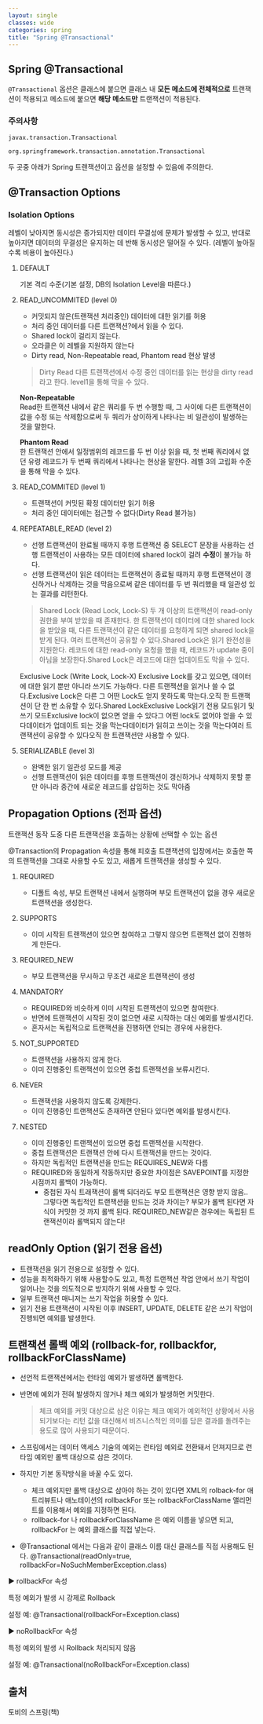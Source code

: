 ```yaml
---
layout: single
classes: wide
categories: spring
title: "Spring @Transactional"
---
```


## Spring @Transactional

`@Transactional` 옵션은 클래스에 붙으면 클래스 내 **모든 메소드에 전체적으로** 트랜잭션이 적용되고 메소드에 붙으면 **해당 메소드만** 트랜잭션이 적용된다.

### 주의사항

`javax.transaction.Transactional`

`org.springframework.transaction.annotation.Transactional`

두 곳중 아래가 Spring 트랜잭션이고 옵션을 설정할 수 있음에 주의한다.

## @Transaction Options

### Isolation Options

레벨이 낮아지면 동시성은 증가되지만 데이터 무결성에 문제가 발생할 수 있고, 반대로 높아지면 데이터의 무결성은 유지하는 데 반해 동시성은 떨어질 수 있다. (레벨이 높아질 수록 비용이 높아진다.)

1. DEFAULT

    기본 격리 수준(기본 설정, DB의 Isolation Level을 따른다.)

2. READ_UNCOMMITED (level 0)

    - 커밋되지 않은(트랜잭션 처리중인) 데이터에 대한 읽기를 허용
    - 처리 중인 데이터를 다른 트랜잭션?에서 읽을 수 있다.
    - Shared lock이 걸리지 않는다.
    - 오라클은 이 레벨을 지원하지 않는다
    - Dirty read, Non-Repeatable read, Phantom read 현상 발생

    > Dirty Read
    다른 트랜잭션에서 수정 중인 데이터를 읽는 현상을 dirty read라고 한다. level1을 통해 막을 수 있다.

    **Non-Repeatable**<br>
    Read한 트랜잭션 내에서 같은 쿼리를 두 번 수행할 때, 그 사이에 다른 트랜잭션이 값을 수정 또는 삭제함으로써 두 쿼리가 상이하게 나타나는 비 일관성이 발생하는 것을 말한다.

    **Phantom Read**<br>
    한 트랜잭션 안에서 일정범위의 레코드를 두 번 이상 읽을 때, 첫 번째 쿼리에서 없던 유령 레코드가 두 번째 쿼리에서 나타나는 현상을 말한다.
    레벨 3의 고립화 수준을 통해 막을 수 있다.

3. READ_COMMITED (level 1)
    - 트랜잭션이 커밋된 확정 데이터만 읽기 허용
    - 처리 중인 데이터에는 접근할 수 없다(Dirty Read 불가능)

4. REPEATABLE_READ (level 2)
    - 선행 트랜잭션이 완료될 때까지 후행 트랜잭션 중 SELECT 문장을 사용하는 선행 트랜잭션이 사용하는 모든 데이터에 shared lock이 걸려 **수정**이 불가능 하다.
    - 선행 트랜잭션이 읽은 데이터는 트랜잭션이 종료될 때까지 후행 트랜잭션이 갱신하거나 삭제하는 것을 막음으로써 같은 데이터를 두 번 쿼리했을 때 일관성 있는 결과를 리턴한다.

    > Shared Lock (Read Lock, Lock-S)
    두 개 이상의 트랜잭션이 read-only 권한을 부여 받았을 때 존재한다. 한 트랜잭션이 데이터에 대한 shared lock을 받았을 때, 다른 트랜잭션이 같은 데이터를 요청하게 되면 shared lock을 받게 된다. 여러 트랜잭션이 공유할 수 있다.Shared Lock은 읽기 완전성을 지원한다. 레코드에 대한 read-only 요청을 했을 때, 레코드가 update 중이 아님을 보장한다.Shared Lock은 레코드에 대한 업데이트도 막을 수 있다.

    Exclusive Lock (Write Lock, Lock-X)
    Exclusive Lock를 갖고 있으면, 데이터에 대한 읽기 뿐만 아니라 쓰기도 가능하다. 다른 트랜잭션을 읽거나 쓸 수 없다.Exclusive Lock은 다른 그 어떤 Lock도 얻지 못하도록 막는다.오직 한 트랜잭션이 단 한 번 소유할 수 있다.Shared LockExclusive Lock읽기 전용 모드읽기 및 쓰기 모드Exclusive lock이 없으면 얻을 수 있다그 어떤 lock도 없어야 얻을 수 있다데이터가 업데이트 되는 것을 막는다데이터가 읽히고 쓰이는 것을 막는다여러 트랜잭션이 공유할 수 있다오직 한 트랜잭션만 사용할 수 있다.

5. SERIALIZABLE (level 3)
    - 완벽한 읽기 일관성 모드를 제공
    - 선행 트랜잭션이 읽은 데이터를 후행 트랜잭션이 갱신하거나 삭제하지 못할 뿐만 아니라 중간에 새로운 레코드를 삽입하는 것도 막아줌

## Propagation Options (전파 옵션)

트랜잭션 동작 도중 다른 트랜잭션을 호출하는 상황에 선택할 수 있는 옵션

@Transaction의 Propagation 속성을 통해 피호출 트랜잭션의 입장에서는 호출한 쪽의 트랜잭션을 그대로 사용할 수도 있고, 새롭게 트랜잭션을 생성할 수 있다.

1. REQUIRED
    - 디폴트 속성, 부모 트랜잭션 내에서 실행하며 부모 트랜잭션이 없을 경우 새로운 트랜잭션을 생성한다.

2. SUPPORTS
    - 이미 시작된 트랜잭션이 있으면 참여하고 그렇지 않으면 트랜잭션 없이 진행하게 만든다.

3. REQUIRED_NEW
    - 부모 트랜잭션을 무시하고 무조건 새로운 트랜잭션이 생성

4. MANDATORY
    - REQUIRED와 비슷하게 이미 시작된 트랜잭션이 있으면 참여한다.
    - 반면에 트랜잭션이 시작된 것이 없으면 새로 시작하는 대신 예외를 발생시킨다.
    - 혼자서는 독립적으로 트랜잭션을 진행하면 안되는 경우에 사용한다.

5. NOT_SUPPORTED
    - 트랜잭션을 사용하지 않게 한다.
    - 이미 진행중인 트랜잭션이 있으면 중첩 트랜잭션을 보류시킨다.

6. NEVER
    - 트랜잭션을 사용하지 않도록 강제한다.
    - 이미 진행중인 트랜잭션도 존재하면 안된다 있다면 예외를 발생시킨다.

7. NESTED
    - 이미 진행중인 트랜잭션이 있으면 중첩 트랜잭션을 시작한다.
    - 중첩 트랜잭션은 트랜잭션 안에 다시 트랜잭션을 만드는 것이다.
    - 하지만 독립적인 트랜잭션을 만드는 REQUIRES_NEW와 다름
    - REQUIRED와 동일하게 작동하지만 중요한 차이점은 SAVEPOINT를 지정한 시점까지 롤백이 가능하다.
        - 중첩된 자식 트래잭션이 롤백 되더라도 부모 트랜잭션은 영향 받지 않음..
        그렇다면 독립적인 트랜잭션을 만드는 것과 차이는?
        부모가 롤백 된다면 자식이 커밋한 것 까지 롤백 된다. REQUIRED_NEW같은 경우에는 독립된 트랜잭션이라 롤백되지 않는다!

## readOnly Option (읽기 전용 옵션)

- 트랜잭션을 읽기 전용으로 설정할 수 있다.
- 성능을 최적화하기 위해 사용할수도 있고, 특정 트랜잭션 작업 안에서 쓰기 작업이 일어나는 것을 의도적으로 방지하기 위해 사용할 수 있다.
- 일부 트랜잭션 매니저는 쓰기 작업을 허용할 수 있다.
- 읽기 전용 트랜잭션이 시작된 이후 INSERT, UPDATE, DELETE 같은 쓰기 작업이 진행되면 예외를 발생한다.

## 트랜잭션 롤백 예외 (rollback-for, rollbackfor, rollbackForClassName)

- 선언적 트랜잭션에서는 런타임 예외가 발생하면 롤백한다.
- 반면에 예외가 전혀 발생하지 않거나 체크 예외가 발생하면 커밋한다.

    > 체크 예외를 커밋 대상으로 삼은 이유는 체크 예외가 예외적인 상황에서 사용되기보다는 리턴 값을 대신해서 비즈니스적인 의미를 담은 결과를 돌려주는 용도로 많이 사용되기 때문이다.

- 스프링에서는 데이터 액세스 기술의 예외는 런타임 예외로 전환돼서 던져지므로 런타임 예외만 롤백 대상으로 삼은 것이다.
- 하지만 기본 동작방식을 바꿀 수도 있다.
  - 체크 예외지만 롤백 대상으로 삼아야 하는 것이 있다면 XML의 rolback-for 애트리뷰트나 애노테이션의 rollbackFor 또는 rollbackForClassName 앨리먼트를 이용해서 예외를 지정하면 된다.
  - rollback-for 나 rollbackForClassName 은 예외 이름을 넣으면 되고, rollbackFor 는 예외 클래스를 직접 넣는다.

- @Transactional 에서는 다음과 같이 클래스 이름 대신 클래스를 직접 사용해도 된다.
@Transactional(readOnly=true, rollbackFor=NoSuchMemberException.class)

▶ rollbackFor 속성

특정 예외가 발생 시 강제로 Rollback

설정 예: @Transactional(rollbackFor=Exception.class)

▶ noRollbackFor 속성

특정 예외의 발생 시 Rollback 처리되지 않음

설정 예: @Transactional(noRollbackFor=Exception.class)

## 출처

토비의 스프링(책)
